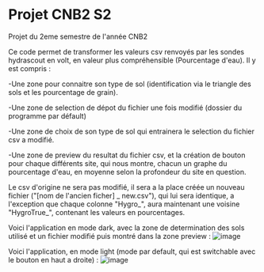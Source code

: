 # Projet CNB2 S2
 Projet du 2eme semestre de l'année CNB2
 


 Ce code permet de transformer les valeurs csv renvoyés par les sondes hydrascout en volt, en valeur plus compréhensible (Pourcentage d'eau).
Il y est compris :

-Une zone pour connaitre son type de sol (identification via le triangle des sols et les pourcentage de grain).

-Une zone de selection de dépot du fichier une fois modifié (dossier du programme par défault)

-Une zone de choix de son type de sol qui entrainera le selection du fichier csv a modifié.

-Une zone de preview du resultat du fichier csv, et la création de bouton pour chaque différents site, qui nous montre, chacun un graphe du pourcentage d'eau, en moyenne selon la profondeur du site en question.


Le csv d'origine ne sera pas modifié, il sera a la place créée un nouveau fichier ("[nom de l'ancien ficher] _ new.csv"), qui lui sera identique, a l'exception que chaque colonne "Hygro_", aura maintenant une voisine "HygroTrue_", contenant les valeurs en pourcentages.

Voici l'application en mode dark, avec la zone de determination des sols utilisé et un fichier modifié puis montré dans la zone preview :
![image](https://github.com/ServaLJaycE/Projet-CNB2-S2/assets/105350341/968ab8df-b370-498b-a84a-d37bd5a5eb86)




Voici l'application, en mode light (mode par default, qui est switchable avec le bouton en haut a droite) :
![image](https://github.com/ServaLJaycE/Projet-CNB2-S2/assets/105350341/cdb5c186-f1b6-456b-aee6-8a9384dc696c)

